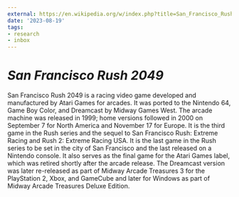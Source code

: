 ```yaml
---
external: https://en.wikipedia.org/w/index.php?title=San_Francisco_Rush_2049&oldid=1170450702
date: '2023-08-19'
tags:
- research
- inbox
---
```


# <i>San Francisco Rush 2049</i>

San Francisco Rush 2049 is a racing video game developed and manufactured by Atari Games for arcades. It was ported to the Nintendo 64, Game Boy Color, and Dreamcast by Midway Games West. The arcade machine was released in 1999; home versions followed in 2000 on September 7 for North America and November 17 for Europe. It is the third game in the Rush series and the sequel to San Francisco Rush: Extreme Racing and Rush 2: Extreme Racing USA. It is the last game in the Rush series to be set in the city of San Francisco and the last released on a Nintendo console. It also serves as the final game for the Atari Games label, which was retired shortly after the arcade release. The Dreamcast version was later re-released as part of Midway Arcade Treasures 3 for the PlayStation 2, Xbox, and GameCube and later for Windows as part of Midway Arcade Treasures Deluxe Edition.
